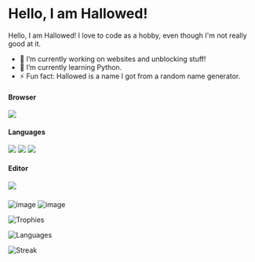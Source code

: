 # Hello, I am Hallowed!
Hello, I am Hallowed! I love to code as a hobby, even though I'm not really good at it.
- 🔭 I’m currently working on websites and unblocking stuff!
- 🌱 I’m currently learning Python.
- ⚡ Fun fact: Hallowed is a name I got from a random name generator.
#### Browser
![](https://img.shields.io/badge/Google_chrome-4285F4?style=for-the-badge&logo=Google-chrome&logoColor=white)
#### Languages
![](https://img.shields.io/badge/JavaScript-323330?style=for-the-badge&logo=javascript&logoColor=F7DF1E)
![](https://img.shields.io/badge/HTML5-E34F26?style=for-the-badge&logo=html5&logoColor=white)
![](https://img.shields.io/badge/CSS3-1572B6?style=for-the-badge&logo=css3&logoColor=white)
#### Editor
![](https://img.shields.io/badge/VSCode-0078D4?style=for-the-badge&logo=visual%20studio%20code&logoColor=white)
###







![image](https://github-profile-summary-cards.vercel.app/api/cards/profile-details?username=HallowedSpace&theme=dark)
![image](https://github-readme-stats-git-masterrstaa-rickstaa.vercel.app/api?username=HallowedSpace&theme=dark)

![Trophies](https://github-profile-trophy.vercel.app/?username=HallowedSpace&theme=dark)

![Languages](https://github-readme-stats.vercel.app/api/top-langs/?username=HallowedSpace&theme=dark)

![Streak](https://github-readme-streak-stats.herokuapp.com/?user=HallowedSpace&theme=dark)
